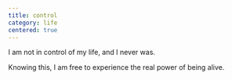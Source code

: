 ```yaml
---
title: control
category: life
centered: true
---
```


I am not in control
of my life,
and I never was.

Knowing this,
I am free
to experience
the real power
of being alive.
